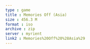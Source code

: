 ```yaml
---
type : game
title : Memories Off (Asia)
size : 456.3 M
format : iso
archive : zip
server : myrient
link2 : Memories%20Off%20%28Asia%29
---
```

